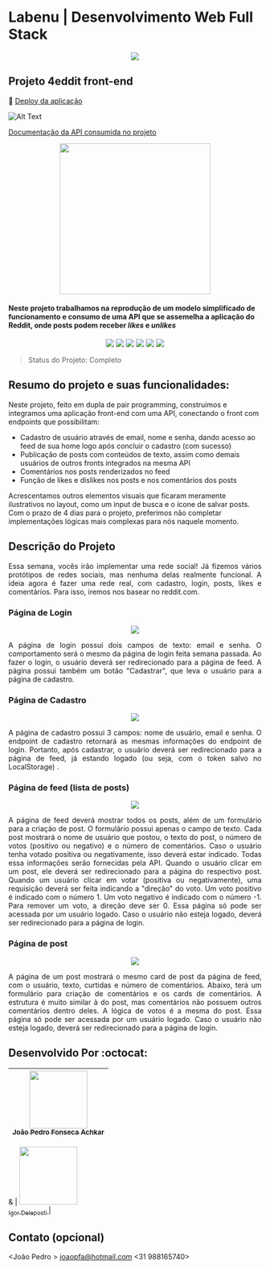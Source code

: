 # Labenu | Desenvolvimento Web Full Stack

<p align="center">
  <img src="https://user-images.githubusercontent.com/59856574/86274338-e7bbd280-bba7-11ea-9b0f-312418c0c364.png"/>
</p>

## Projeto 4eddit front-end

:dash: [Deploy da aplicação](http://furry-control.surge.sh/)

![Alt Text](https://github.com/joaopf4/4eddit/blob/master/src/imgs/Design%20sem%20nome.gif)

[Documentação da API consumida no projeto](https://documenter.getpostman.com/view/674905/SzYXXKEE?version=latest#08adf102-4d87-4f70-9dc3-b3c321b29739)

<p align="center">
  <img width="300px" src="https://i.imgur.com/GnNdSlH.png"/>
</p>

#### Neste projeto trabalhamos na reprodução de um modelo simplificado de funcionamento e consumo de uma API que se assemelha a aplicação do Reddit, onde posts podem receber <i>likes</i> e <i>unlikes</i>


<p align="center">
  <img src="https://img.shields.io/static/v1?label=react&message=framework&color=blue&style=for-the-badge&logo=REACT"/>
  <img src="https://img.shields.io/static/v1?label=redux&message=library&color=purple&style=for-the-badge&logo=REDUX"/>
  <img src="https://img.shields.io/static/v1?label=javascript&message=language&color=yellow&style=for-the-badge&logo=JAVASCRIPT"/>
  <img src="https://img.shields.io/static/v1?label=typescript&message=language&color=blue&style=for-the-badge&logo=TYPESCRIPT"/>
  <img src="https://img.shields.io/static/v1?label=styled-component&message=library&color=pink&style=for-the-badge&logo=STYLED-COMPONENTS"/>
   <img src="https://img.shields.io/static/v1?label=material-ui&message=library&color=blue&style=for-the-badge&logo=MATERIAL-UI"/>
</p>

> Status do Projeto: Completo

## Resumo do projeto e suas funcionalidades:

 
Neste projeto, feito em dupla de pair programming, construímos e integramos uma aplicação front-end com uma API, conectando o front com endpoints que possibilitam:
  
- Cadastro de usuário através de email, nome e senha, dando acesso ao feed de sua home logo após concluir o cadastro (com sucesso)
- Publicação de posts com conteúdos de texto, assim como demais usuários de outros fronts integrados na mesma API
- Comentários nos posts renderizados no feed
- Função de likes e dislikes nos posts e nos comentários dos posts

Acrescentamos outros elementos visuais que ficaram meramente ilustrativos no layout, como um input de busca e o ícone de salvar posts. 
Com o prazo de 4 dias para o projeto, preferimos não completar implementações lógicas mais complexas para nós naquele momento.



## Descrição do Projeto 

<p align="justify"> 
 Essa semana, vocês irão implementar uma rede social! Já fizemos vários protótipos de redes sociais, mas nenhuma delas realmente funcional. A ideia agora é fazer uma rede real, com cadastro, login, posts, likes e comentários. Para isso, iremos nos basear no reddit.com.
</p>

### Página de Login
<p align="center"><img src="https://i.imgur.com/X8MccTG.png"/><br></p>
<p align="justify">
  A página de login possui dois campos de texto: email e senha. O comportamento será o mesmo da página de login feita semana passada. Ao fazer o login, o usuário deverá ser redirecionado para a página de feed.
  A página possui também um botão "Cadastrar", que leva o usuário para a página de cadastro.
</p>

### Página de Cadastro
<p align="center"><img src="https://i.imgur.com/hMIxUHe.png"/></p>
<p align="justify">
  A página de cadastro possui 3 campos: nome de usuário, email e senha. O endpoint de cadastro retornará as mesmas informações do endpoint de login. Portanto, após cadastrar, o usuário deverá ser redirecionado para a página de feed, já estando logado (ou seja, com o token salvo no LocalStorage)  .
</p>

### Página de feed (lista de posts)
<p align="center"><img src="https://i.imgur.com/GNNYwih.png"/></p>
<p align="justify">
 A página de feed deverá mostrar todos os posts, além de um formulário para a criação de post. O formulário possui apenas o campo de texto. Cada post mostrará o nome de usuário que postou, o texto do post, o número de votos (positivo ou negativo) e o número de comentários. Caso o usuário tenha votado positiva ou negativamente, isso deverá estar indicado. Todas essa informações serão fornecidas pela API.
  Quando o usuário clicar em um post, ele deverá ser redirecionado para a página do respectivo post.
  Quando um usuário clicar em votar (positiva ou negativamente), uma requisição deverá ser feita indicando a "direção" do voto. Um voto positivo é indicado com o número 1. Um voto negativo é indicado com o número -1. Para remover um voto, a direção deve ser 0.
  Essa página só pode ser acessada por um usuário logado. Caso o usuário não esteja logado, deverá ser redirecionado para a página de login.
</p>

### Página de post
<p align="center"><img src="https://i.imgur.com/A1YCI3d.png"/></p>
 <p align="justify">
  A página de um post mostrará o mesmo card de post da página de feed, com o usuário, texto, curtidas e número de comentários. Abaixo, terá um formulário para criação de comentários e os cards de comentários. A estrutura é muito similar à do post, mas comentários não possuem outros comentários dentro deles. A lógica de votos é a mesma do post.
  Essa página só pode ser acessada por um usuário logado. Caso o usuário não esteja logado, deverá ser redirecionado para a página de login.
</p>


## Desenvolvido Por :octocat:

| [<img src="https://i.imgur.com/s55W74x.jpg" width=115><br><sub>João Pedro Fonseca Achkar </sub>](https://www.linkedin.com/in/joaopfa/) | 
| :---: |
&
| [<img src="https://media-exp1.licdn.com/dms/image/C4D03AQFffOc1nWKqGA/profile-displayphoto-shrink_800_800/0?e=1601510400&v=beta&t=rh0YwZkZOTQ1oDkAcxD4XImKg8aYW3ypUCwJRxYTlmw" width=115><br><sub>Igor Deleposti </sub>](https://www.linkedin.com/in/igordelesposti/) | 


## Contato (opcional)
<João Pedro >
<joaopfa@hotmail.com>
<31 988165740>
